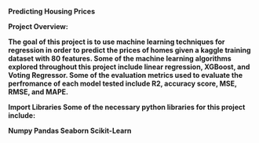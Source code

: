 
<b>Predicting Housing Prices<b>

Project Overview:

The goal of this project is to use machine learning techniques for regression in order to predict the prices of homes given a kaggle training dataset with 80 features. Some of the machine learning algorithms explored throughout this project include linear regression, XGBoost, and Voting Regressor. Some of the evaluation metrics used to evaluate the perfromance of each model tested include R2, accuracy score, MSE, RMSE, and MAPE.

Import Libraries
Some of the necessary python libraries for this project include:

Numpy
Pandas
Seaborn
Scikit-Learn
